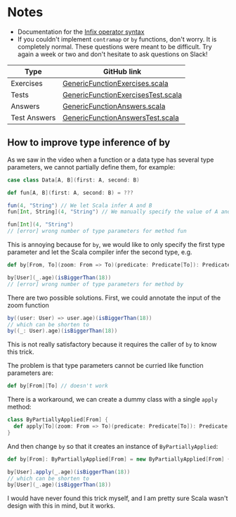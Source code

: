 # Notes

* Documentation for the [Infix operator syntax](https://docs.scala-lang.org/tour/operators.html)
* If you couldn't implement `contramap` or `by` functions, don't worry. It is completely normal. These questions were meant to be difficult. Try again a week or two and don't hesitate to ask questions on Slack!

| Type         | GitHub link |
|--------------|-------------|
| Exercises    | [GenericFunctionExercises.scala](https://github.com/fp-tower/foundations/blob/master/exercises/src/main/scala/exercises/generic/GenericFunctionExercises.scala) |
| Tests        | [GenericFunctionExercisesTest.scala](https://github.com/fp-tower/foundations/blob/master/exercises/src/test/scala/exercises/generic/GenericFunctionExercisesTest.scala) |
| Answers      | [GenericFunctionAnswers.scala](https://github.com/fp-tower/foundations/blob/master/answers/src/main/scala/answers/generic/GenericFunctionAnswers.scala) |
| Test Answers | [GenericFunctionAnswersTest.scala](https://github.com/fp-tower/foundations/blob/master/answers/src/test/scala/answers/generic/GenericFunctionAnswersTest.scala) |

## How to improve type inference of by

As we saw in the video when a function or a data type has several type parameters,
we cannot partially define them, for example:

```scala
case class Data[A, B](first: A, second: B)

def fun[A, B](first: A, second: B) = ???

fun(4, "String") // We let Scala infer A and B
fun[Int, String](4, "String") // We manually specify the value of A and B

fun[Int](4, "String")
// [error] wrong number of type parameters for method fun
```

This is annoying because for `by`, we would like to only specify the first 
type parameter and let the Scala compiler infer the second type, e.g.

```scala
def by[From, To](zoom: From => To)(predicate: Predicate[To]): Predicate[From] = ???

by[User](_.age)(isBiggerThan(18))
// [error] wrong number of type parameters for method by
```

There are two possible solutions. First, we could annotate the input of the zoom function

```scala
by((user: User) => user.age)(isBiggerThan(18))
// which can be shorten to
by((_: User).age)(isBiggerThan(18))
```

This is not really satisfactory because it requires the caller of `by` to know this trick.

The problem is that type parameters cannot be curried like function parameters are:
```scala
def by[From][To] // doesn't work
```

There is a workaround, we can create a dummy class with a single `apply` method:

```scala
class ByPartiallyApplied[From] {
  def apply[To](zoom: From => To)(predicate: Predicate[To]): Predicate[From] = ???
}
```

And then change `by` so that it creates an instance of `ByPartiallyApplied`:

```scala
def by[From]: ByPartiallyApplied[From] = new ByPartiallyApplied[From] {}

by[User].apply(_.age)(isBiggerThan(18))
// which can be shorten to
by[User](_.age)(isBiggerThan(18))
```

I would have never found this trick myself, and I am pretty sure Scala wasn't design with this in mind, but it works.